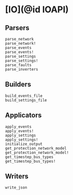 # [IO](@id IOAPI)

## Parsers

```@docs
parse_network
parse_network!
parse_events
parse_events!
parse_settings
parse_settings!
parse_faults
parse_inverters
```

## Builders

```@docs
build_events_file
build_settings_file
```

## Applicators

```@docs
apply_events
apply_events!
apply_settings
apply_settings!
initialize_output
get_protection_network_model
get_protection_network_model!
get_timestep_bus_types
get_timestep_bus_types!
```

## Writers

```@docs
write_json
```
